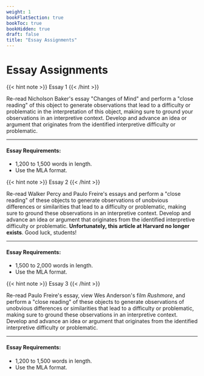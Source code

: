```yaml
---
weight: 1
bookFlatSection: true
bookToc: true
bookHidden: true
draft: false
title: "Essay Assignments"
---
```


# Essay Assignments

{{< hint note >}} 
<span style="color: var(--circle-dots)"><i class="far fa-dot-circle"></i></span> Essay 1
{{< /hint >}} 

Re-read Nicholson Baker's essay "Changes of Mind" and perform a "close reading" of this object to generate observations that lead to a difficulty or problematic in the interpretation of this object, making sure to ground your observations in an interpretive context. Develop and advance an idea or argument that originates from the identified interpretive difficulty or problematic. 

---

#### Essay Requirements:

- 1,200 to 1,500 words in length.
- Use the MLA format.


{{< hint note >}} 
<span style="color: var(--circle-dots)"><i class="far fa-dot-circle"></i></span> Essay 2
{{< /hint >}} 

Re-read Walker Percy and Paulo Freire's essays and perform a "close reading" of these objects to generate observations of unobvious differences or similarities that lead to a difficulty or problematic, making sure to ground these observations in an interpretive context. Develop and advance an idea or argument that originates from the identified interpretive difficulty or problematic. **Unfortunately, this article at Harvard no longer exists**. Good luck, students!

---

#### Essay Requirements:

- 1,500 to 2,000 words in length.
- Use the MLA format.

{{< hint note >}} 
<span style="color: var(--circle-dots)"><i class="far fa-dot-circle"></i></span> Essay 3
{{< /hint >}} 

Re-read Paulo Freire's essay, view Wes Anderson's film *Rushmore*, and perform a "close reading" of these objects to generate observations of unobvious differences or similarities that lead to a difficulty or problematic, making sure to ground these observations in an interpretive context. Develop and advance an idea or argument that originates from the identified interpretive difficulty or problematic.

---

#### Essay Requirements:

- 1,200 to 1,500 words in length.
- Use the MLA format.


